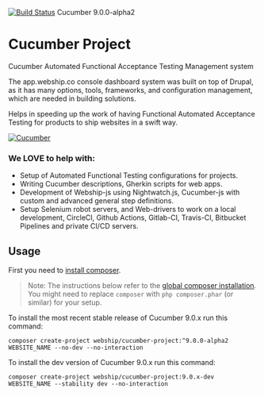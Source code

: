 [![Build Status](https://travis-ci.org/webship/cucumber.svg?branch=9.0.0-alpha2)](https://travis-ci.com/github/webship/cucumber/builds/205034599) Cucumber 9.0.0-alpha2

# Cucumber Project

Cucumber Automated Functional Acceptance Testing Management system

The app.webship.co console dashboard system was built on top of Drupal, as it has many options, tools, frameworks, and configuration management, which are needed in building solutions.

Helps in speeding up the work of having Functional Automated Acceptance Testing for products to ship websites in a swift way.

[![Cucumber](https://www.drupal.org/files/project-images/drupal-cucumber.png)](https://www.drupal.org/project/cucumber)

### We LOVE to help with:
* Setup of Automated Functional Testing configurations for projects.
* Writing Cucumber descriptions, Gherkin scripts for web apps.
* Development of Webship-js using Nightwatch.js, Cucumber-js with custom and advanced general step definitions.
* Setup Selenium robot servers, and Web-drivers to work on a local development, CircleCI, Github Actions, Gitlab-CI, Travis-CI, Bitbucket Pipelines and private CI/CD servers.

## Usage

First you need to [install composer](https://getcomposer.org/doc/00-intro.md#installation-linux-unix-osx).

> Note: The instructions below refer to the [global composer installation](https://getcomposer.org/doc/00-intro.md#globally).
You might need to replace `composer` with `php composer.phar` (or similar) 
for your setup.

To install the most recent stable release of Cucumber 9.0.x run this command:
```
composer create-project webship/cucumber-project:^9.0.0-alpha2 WEBSITE_NAME --no-dev --no-interaction
```

To install the dev version of Cucumber 9.0.x run this command:
```
composer create-project webship/cucumber-project:9.0.x-dev WEBSITE_NAME --stability dev --no-interaction
```